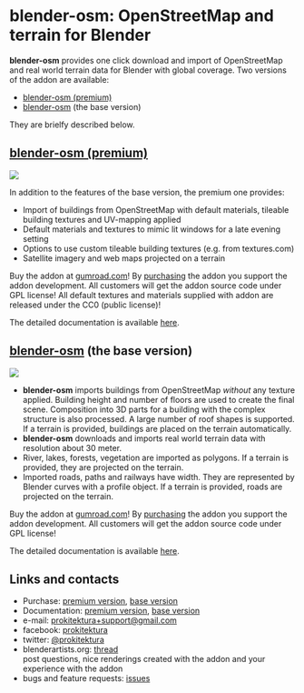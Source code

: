 # blender-osm: OpenStreetMap and terrain for Blender
**blender-osm** provides one click download and import of OpenStreetMap and real world terrain data for Blender with global coverage. Two versions of the addon are available:
* [blender-osm (premium)](https://gumroad.com/l/blosm)
* [blender-osm](https://gumroad.com/l/blender-osm) (the base version)

They are brielfy described below.

## [blender-osm (premium)](https://gumroad.com/l/blosm)
[![](https://raw.githubusercontent.com/wiki/vvoovv/blender-osm/images/blosm.png)](https://gumroad.com/l/blosm)

In addition to the features of the base version, the premium one provides:
* Import of buildings from OpenStreetMap with default materials, tileable building textures and UV-mapping applied
* Default materials and textures to mimic lit windows for a late evening setting
* Options to use custom tileable building textures (e.g. from textures.com)
* Satellite imagery and web maps projected on a terrain

Buy the addon at [gumroad.com](https://gumroad.com/l/blosm)! By [purchasing](https://gumroad.com/l/blosm) the addon you support the addon development. All customers will get the addon source code under GPL license! All default textures and materials supplied with addon are released under the CC0 (public license)!

The detailed documentation is available [here](https://github.com/vvoovv/blender-osm/wiki/Premium-Version).

## [blender-osm](https://gumroad.com/l/blender-osm) (the base version)
[![](https://raw.githubusercontent.com/wiki/vvoovv/blender-osm/images/blender-osm.png)](https://gumroad.com/l/blender-osm)

* **blender-osm** imports buildings from OpenStreetMap _without_ any texture applied. Building height and number of floors are used to create the final scene. Composition into 3D parts for a building with the complex structure is also processed. A large number of roof shapes is supported. If a terrain is provided, buildings are placed on the terrain automatically.
* **blender-osm** downloads and imports real world terrain data with resolution about 30 meter.
* River, lakes, forests, vegetation are imported as polygons. If a terrain is provided, they are projected on the terrain.
* Imported roads, paths and railways have width. They are represented by Blender curves with a profile object. If a terrain is provided, roads are projected on the terrain.

Buy the addon at [gumroad.com](https://gumroad.com/l/blender-osm)! By [purchasing](https://gumroad.com/l/blender-osm) the addon you support the addon development. All customers will get the addon source code under GPL license!

The detailed documentation is available [here](https://github.com/vvoovv/blender-osm/wiki/Documentation).


## Links and contacts
* Purchase: [premium version](https://gumroad.com/l/blosm), [base version](https://gumroad.com/l/blender-osm)
* Documentation: [premium version](https://github.com/vvoovv/blender-osm/wiki/Premium-Version), [base version](https://github.com/vvoovv/blender-osm/wiki/Documentation)
* e-mail: [prokitektura+support@gmail.com](mailto:prokitektura+support@gmail.com)
* facebook: [prokitektura](https://www.facebook.com/prokitektura)
* twitter: [@prokitektura](https://twitter.com/prokitektura)
* blenderartists.org: [thread](https://blenderartists.org/forum/showthread.php?334508-Addon-blender-osm-OpenStreetMap-and-terrain-for-Blender)
<br>post questions, nice renderings created with the addon and your experience with the addon
* bugs and feature requests: [issues](https://github.com/vvoovv/blender-osm/issues)
